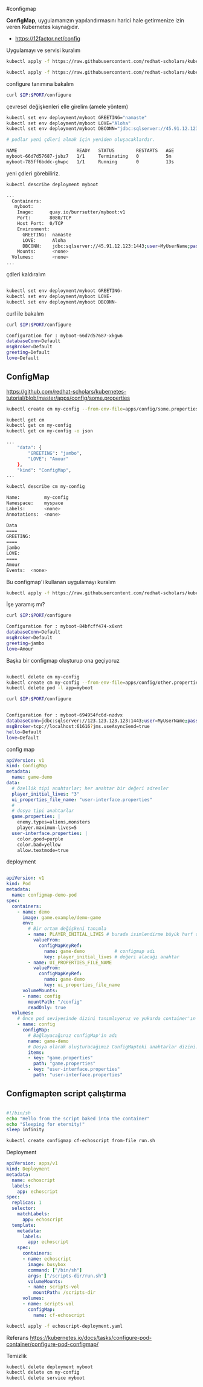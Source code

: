 #configmap

**ConfigMap**, uygulamanızın yapılandırmasını harici hale getirmenize izin veren Kubernetes kaynağıdır.

* https://12factor.net/config


Uygulamayı ve servisi kuralım


```sh
kubectl apply -f https://raw.githubusercontent.com/redhat-scholars/kubernetes-tutorial/master/apps/kubefiles/myboot-deployment.yml

kubectl apply -f https://raw.githubusercontent.com/redhat-scholars/kubernetes-tutorial/master/apps/kubefiles/myboot-service.yml
```

configure tanımına bakalım
```sh
curl $IP:$PORT/configure

```

çevresel değişkenleri elle girelim (amele yöntem)

```sh
kubectl set env deployment/myboot GREETING="namaste"
kubectl set env deployment/myboot LOVE="Aloha"
kubectl set env deployment/myboot DBCONN="jdbc:sqlserver://45.91.12.123:1443;user=MyUserName;password=*****;"

# podlar yeni çdleri almak için yeniden oluşacaklardır.

NAME                      READY   STATUS        RESTARTS   AGE
myboot-66d7d57687-jsbz7   1/1     Terminating   0          5m
myboot-785ff6bddc-ghwpc   1/1     Running       0          13s
```
yeni çdleri görebiliriz.
```sh
kubectl describe deployment myboot

...
  Containers:
   myboot:
    Image:      quay.io/burrsutter/myboot:v1
    Port:       8080/TCP
    Host Port:  0/TCP
    Environment:
      GREETING:  namaste
      LOVE:      Aloha
      DBCONN:    jdbc:sqlserver://45.91.12.123:1443;user=MyUserName;password=*****;
    Mounts:      <none>
  Volumes:       <none>
...
```

çdleri kaldıralım

```sh

kubectl set env deployment/myboot GREETING-
kubectl set env deployment/myboot LOVE-
kubectl set env deployment/myboot DBCONN-

```
curl ile bakalım
```sh
curl $IP:$PORT/configure

Configuration for : myboot-66d7d57687-xkgw6
databaseConn=Default
msgBroker=Default
greeting=Default
love=Default
```

## ConfigMap

https://github.com/redhat-scholars/kubernetes-tutorial/blob/master/apps/config/some.properties


```sh
kubectl create cm my-config --from-env-file=apps/config/some.properties

kubectl get cm
kubectl get cm my-config
kubectl get cm my-config -o json

...
    "data": {
        "GREETING": "jambo",
        "LOVE": "Amour"
    },
    "kind": "ConfigMap",
...

kubectl describe cm my-config

Name:         my-config
Namespace:    myspace
Labels:       <none>
Annotations:  <none>

Data
====
GREETING:
====
jambo
LOVE:
====
Amour
Events:  <none>
```

Bu configmap'i kullanan uygulamayı kuralım

```sh
kubectl apply -f https://raw.githubusercontent.com/redhat-scholars/kubernetes-tutorial/master/apps/kubefiles/myboot-deployment-configuration.yml
```

İşe yaramış mı?
```sh
curl $IP:$PORT/configure

Configuration for : myboot-84bfcff474-x6xnt
databaseConn=Default
msgBroker=Default
greeting=jambo
love=Amour
```

Başka bir configmap oluşturup ona geçiyoruz

```sh

kubectl delete cm my-config
kubectl create cm my-config --from-env-file=apps/config/other.properties
kubectl delete pod -l app=myboot

curl $IP:$PORT/configure


Configuration for : myboot-694954fc6d-nzdvx
databaseConn=jdbc:sqlserver://123.123.123.123:1443;user=MyUserName;password=*****;
msgBroker=tcp://localhost:61616?jms.useAsyncSend=true
hello=Default
love=Default

```

config map
```yaml
apiVersion: v1
kind: ConfigMap
metadata:
  name: game-demo
data:
  # özellik tipi anahtarlar; her anahtar bir değeri adresler
  player_initial_lives: "3"
  ui_properties_file_name: "user-interface.properties"
  #
  # dosya tipi anahtarlar
  game.properties: |
    enemy.types=aliens,monsters
    player.maximum-lives=5
  user-interface.properties: |
    color.good=purple
    color.bad=yellow
    allow.textmode=true

```

deployment

```yaml

apiVersion: v1
kind: Pod
metadata:
  name: configmap-demo-pod
spec:
  containers:
    - name: demo
      image: game.example/demo-game
      env:
        # Bir ortam değişkeni tanımla
        - name: PLAYER_INITIAL_LIVES # burada isimlendirme büyük harf diğerinden farklı
          valueFrom:
            configMapKeyRef:
              name: game-demo           # configmap adı 
              key: player_initial_lives # değeri alacağı anahtar
        - name: UI_PROPERTIES_FILE_NAME
          valueFrom:
            configMapKeyRef:
              name: game-demo
              key: ui_properties_file_name
      volumeMounts:
      - name: config
        mountPath: "/config"
        readOnly: true
  volumes:
    # Önce pod seviyesinde dizini tanımlıyoruz ve yukarda container'ın içine bağlıyoruz. 
    - name: config
      configMap:
        # Bağlayacağınız configMap'in adı
        name: game-demo
        # Dosya olarak oluşturacağımız ConfigMapteki anahtarlar dizini. 
        items:
        - key: "game.properties"
          path: "game.properties"
        - key: "user-interface.properties"
          path: "user-interface.properties"

```

## Configmapten script çalıştırma

```bash

#!/bin/sh
echo "Hello from the script baked into the container"
echo "Sleeping for eternity!"
sleep infinity

```

```sh
kubectl create configmap cf-echoscript from-file run.sh
```

Deployment

```yaml
apiVersion: apps/v1
kind: Deployment
metadata:
  name: echoscript
  labels:
    app: echoscript
spec:
  replicas: 1
  selector:
    matchLabels:
      app: echoscript
  template:
    metadata:
      labels:
        app: echoscript
    spec:
      containers:
      - name: echoscript
        image: busybox
        command: ["/bin/sh"]
        args: ["/scripts-dir/run.sh"]
        volumeMounts:
        - name: scripts-vol
          mountPath: /scripts-dir
      volumes:
      - name: scripts-vol
        configMap:
          name: cf-echoscript
```

```sh
kubectl apply -f echoscript-deployment.yaml
```


Referans
https://kubernetes.io/docs/tasks/configure-pod-container/configure-pod-configmap/


Temizlik
```sh
kubectl delete deployment myboot
kubectl delete cm my-config
kubectl delete service myboot
```